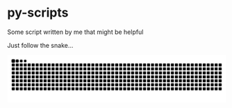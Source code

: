 # py-scripts
Some script written by me that might be helpful

Just follow the snake...

![](https://github.com/gitblanc/gitblanc/blob/output/github-contribution-grid-snake.svg)
